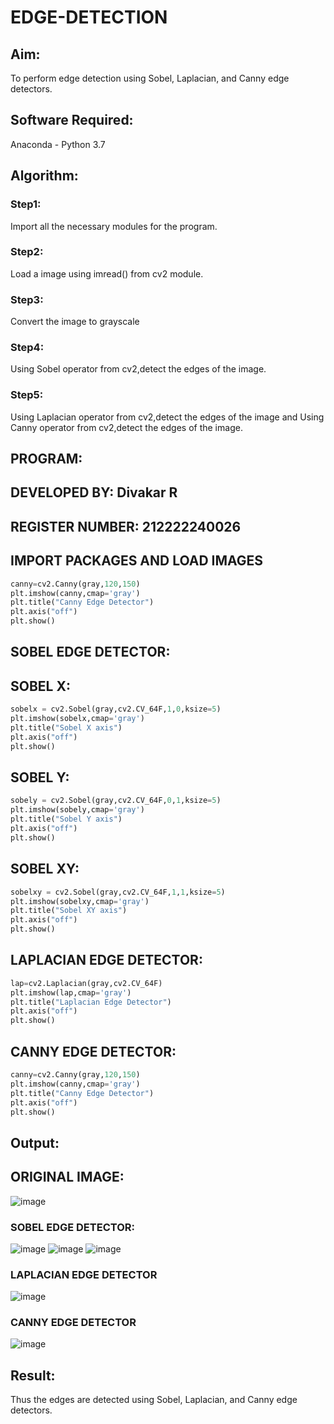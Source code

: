# EDGE-DETECTION
## Aim:
To perform edge detection using Sobel, Laplacian, and Canny edge detectors.
## Software Required:
Anaconda - Python 3.7
## Algorithm:
### Step1:
Import all the necessary modules for the program.
### Step2:
Load a image using imread() from cv2 module.
### Step3:
Convert the image to grayscale
### Step4:
Using Sobel operator from cv2,detect the edges of the image.
### Step5:
Using Laplacian operator from cv2,detect the edges of the image and Using Canny operator from cv2,detect the edges of the image.
## PROGRAM:
## DEVELOPED BY: Divakar R
## REGISTER NUMBER: 212222240026

## IMPORT PACKAGES AND LOAD IMAGES
  ```python
  canny=cv2.Canny(gray,120,150)
plt.imshow(canny,cmap='gray')
plt.title("Canny Edge Detector")
plt.axis("off")
plt.show()
```
## SOBEL EDGE DETECTOR:
## SOBEL X:
  ```python
  sobelx = cv2.Sobel(gray,cv2.CV_64F,1,0,ksize=5)
plt.imshow(sobelx,cmap='gray')
plt.title("Sobel X axis")
plt.axis("off")
plt.show()
```
## SOBEL Y:
```python
sobely = cv2.Sobel(gray,cv2.CV_64F,0,1,ksize=5)
plt.imshow(sobely,cmap='gray')
plt.title("Sobel Y axis")
plt.axis("off")
plt.show()
```
## SOBEL XY:
  ```python
  sobelxy = cv2.Sobel(gray,cv2.CV_64F,1,1,ksize=5)
plt.imshow(sobelxy,cmap='gray')
plt.title("Sobel XY axis")
plt.axis("off")
plt.show()
```
## LAPLACIAN EDGE DETECTOR:
```python
lap=cv2.Laplacian(gray,cv2.CV_64F)
plt.imshow(lap,cmap='gray')
plt.title("Laplacian Edge Detector")
plt.axis("off")
plt.show()
```
## CANNY EDGE DETECTOR:
```python
canny=cv2.Canny(gray,120,150)
plt.imshow(canny,cmap='gray')
plt.title("Canny Edge Detector")
plt.axis("off")
plt.show()
```
## Output:
## ORIGINAL IMAGE:
![image](https://github.com/gpavana/EDGE-DETECTION/assets/118787343/f28799ff-7f73-4e6d-9466-fa2042fdfcba)
### SOBEL EDGE DETECTOR:
![image](https://github.com/gpavana/EDGE-DETECTION/assets/118787343/bc8ed57e-5cf2-4833-b6d9-ea59d10e34f0)
![image](https://github.com/gpavana/EDGE-DETECTION/assets/118787343/86a92b10-0e69-4e0b-aadd-d734815522fa)
![image](https://github.com/gpavana/EDGE-DETECTION/assets/118787343/e0aaa41b-b4a4-4e66-8f1e-5d2e425435fd)
### LAPLACIAN EDGE DETECTOR
![image](https://github.com/gpavana/EDGE-DETECTION/assets/118787343/18b00b2d-dd9b-4cd9-9c1f-783a0c7ba616)
### CANNY EDGE DETECTOR
![image](https://github.com/gpavana/EDGE-DETECTION/assets/118787343/89255595-bc54-4582-8e30-be96f21d6e74)
## Result:
Thus the edges are detected using Sobel, Laplacian, and Canny edge detectors.
